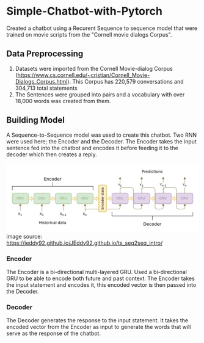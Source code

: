 # Simple-Chatbot-with-Pytorch
Created a chatbot using a Recurent Sequence to sequence model that were trained on movie scripts from the "Cornell movie dialogs Corpus". 

## Data Preprocessing
1. Datasets were imported from the Cornell Movie-dialog Corpus (https://www.cs.cornell.edu/~cristian/Cornell_Movie-Dialogs_Corpus.html). This Corpus has 220,579 conversations and  304,713 total statements 
2. The Sentences were grouped into pairs and a vocabulary with over 18,000 words was created from them. 

## Building Model
A Sequence-to-Sequence model was used to create this chatbot. Two RNN were used here; the Encoder and the Decoder. The Encoder takes the input sentence fed into the chatbot and encodes it before feeding it to the decoder which then  creates a reply. 

![Screenshot](seq2seq_ts.png)
image source: https://jeddy92.github.io/JEddy92.github.io/ts_seq2seq_intro/

### Encoder 
The Encoder is a bi-directional multi-layered GRU. Used a bi-directional GRU to be able to encode both future and past context. 
The Encoder takes the input statement and encodes it, this encoded vector is then passed into the Decoder. 

### Decoder 
The Decoder generates the response to the input statement. It takes the encoded vector from the Encoder as input to generate the words that will serve as the response of the chatbot. 

